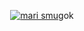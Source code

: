 <div align="center">

[<img src="https://cdn.discordapp.com/attachments/1093990956853903441/1129823621725040761/image.png" alt="mari smug"/>](https://worte.tk/)ok

</div>
